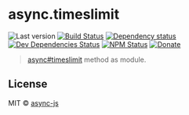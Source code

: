 # async.timeslimit

![Last version](https://img.shields.io/github/tag/async-js/timeslimit.svg?style=flat-square)
[![Build Status](http://img.shields.io/travis/async-js/timeslimit/master.svg?style=flat-square)](https://travis-ci.org/async-js/timeslimit)
[![Dependency status](http://img.shields.io/david/async-js/timeslimit.svg?style=flat-square)](https://david-dm.org/async-js/timeslimit)
[![Dev Dependencies Status](http://img.shields.io/david/dev/async-js/timeslimit.svg?style=flat-square)](https://david-dm.org/async-js/timeslimit#info=devDependencies)
[![NPM Status](http://img.shields.io/npm/dm/timeslimit.svg?style=flat-square)](https://www.npmjs.org/package/timeslimit)
[![Donate](https://img.shields.io/badge/donate-paypal-blue.svg?style=flat-square)](https://paypal.me/kikobeats)

> [async#timeslimit](https://github.com/async-js/async#timeslimit) method as module.

## License

MIT © [async-js](https://github.com/async-js)
